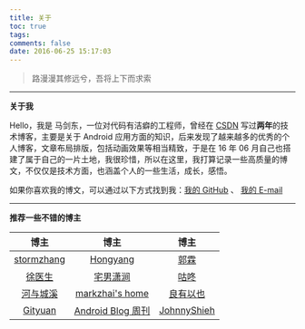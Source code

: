 ```yaml
---
title: 关于
toc: true
tags: 
comments: false
date: 2016-06-25 15:17:03
---
```


> 路漫漫其修远兮，吾将上下而求索

------

**关于我**

Hello，我是 马剑东，一位对代码有洁癖的工程师，曾经在 [CSDN](http://blog.csdn.net/sinat_20645961) 写过**两年**的技术博客，主要是关于 Android 应用方面的知识，后来发现了越来越多的优秀的个人博客，文章布局排版，包括动画效果等相当精致，于是在 16 年 06 月自己也搭建了属于自己的一片土地，我很珍惜，所以在这里，我打算记录一些高质量的博文，不仅仅是技术方面，也涵盖个人的一些生活，成长，感悟。

如果你喜欢我的博文，可以通过以下方式找到我：[我的 GitHub](https://github.com/mjd507) 、 [我的 E-mail](mjd507201@gmail.com) 

------

**推荐一些不错的博主**

|                   博主                   |                    博主                    |                    博主                    |
| :------------------------------------: | :--------------------------------------: | :--------------------------------------: |
|  [stormzhang](https://stormzhang.com/)  | [Hongyang](http://blog.csdn.net/lmj623565791/) |  [郭霖](http://blog.csdn.net/guolin_blog)  |
| [徐医生](http://blog.csdn.net/eclipsexys) | [宅男潇涧](https://hujiaweibujidao.github.io/) |        [咕咚](https://gudong.name/)         |
|    [河与城溪](https://dodola.github.io/)    | [markzhai's home](https://blog.zhaiyifan.cn/) |   [良有以也](https://whuhan2013.github.io/)   |
|     [Gityuan](https://gityuan.com/)     | [Android Blog 周刊](https://www.androidblog.cn/) | [JohnnyShieh](https://johnnyshieh.github.io/) |

​				

​							

​				
​														
​							

